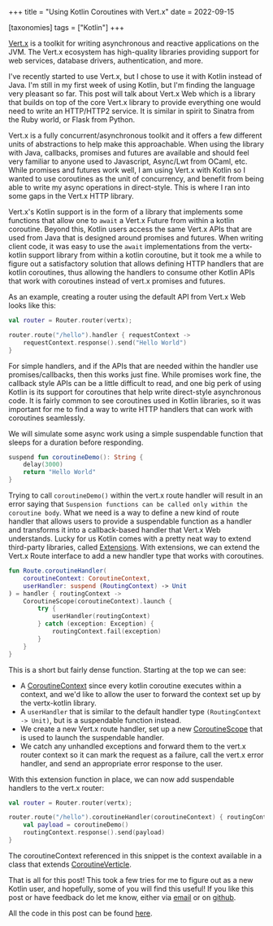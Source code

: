 +++
title = "Using Kotlin Coroutines with Vert.x"
date = 2022-09-15

[taxonomies]
tags = ["Kotlin"]
+++

[Vert.x](https://vertx.io) is a toolkit for writing asynchronous and reactive applications on the JVM. The Vert.x ecosystem has high-quality libraries providing support for web services, database drivers, authentication, and more.

I've recently started to use Vert.x, but I chose to use it with Kotlin instead of Java. I'm still in my first week of using Kotlin, but I'm finding the language very pleasant so far. This post will talk about Vert.x Web which is a library that builds on top of the core Vert.x library to provide everything one would need to write an HTTP/HTTP2 service. It is similar in spirit to Sinatra from the Ruby world, or Flask from Python.

Vert.x is a fully concurrent/asynchronous toolkit and it offers a few different units of abstractions to help make this approachable. When using the library with Java, callbacks, promises and futures are available and should feel very familiar to anyone used to Javascript, Async/Lwt from OCaml, etc. While promises and futures work well, I am using Vert.x with Kotlin so I wanted to use coroutines as the unit of concurrency, and benefit from being able to write my async operations in direct-style. This is where I ran into some gaps in the Vert.x HTTP library.

Vert.x's Kotlin support is in the form of a library that implements some functions that allow one to `await` a Vert.x Future from within a kotlin coroutine. Beyond this, Kotlin users access the same Vert.x APIs that are used from Java that is designed around promises and futures. When writing client code, it was easy to use the `await` implementations from the vertx-kotlin support library from within a kotlin coroutine, but it took me a while to figure out a satisfactory solution that allows defining HTTP handlers that are kotlin coroutines, thus allowing the handlers to consume other Kotlin APIs that work with coroutines instead of vert.x promises and futures.

As an example, creating a router using the default API from Vert.x Web looks like this:

```kotlin
val router = Router.router(vertx);

router.route("/hello").handler { requestContext ->
    requestContext.response().send("Hello World")
}
```

For simple handlers, and if the APIs that are needed within the handler use promises/callbacks, then this works just fine. While promises work fine, the callback style APIs can be a little difficult to read, and one big perk of using Kotlin is its support for coroutines that help write direct-style asynchronous code. It is fairly common to see coroutines used in Kotlin libraries, so it was important for me to find a way to write HTTP handlers that can work with coroutines seamlessly.

We will simulate some async work using a simple suspendable function that sleeps for a duration before responding.

```kotlin
suspend fun coroutineDemo(): String {
    delay(3000)
    return "Hello World"
}
```

Trying to call `coroutineDemo()` within the vert.x route handler will result in an error saying that `Suspension functions can be called only within the coroutine body`. What we need is a way to define a new kind of route handler that allows users to provide a suspendable function as a handler and transforms it into a callback-based handler that Vert.x Web understands. Lucky for us Kotlin comes with a pretty neat way to extend third-party libraries, called [Extensions](https://kotlinlang.org/docs/extensions.html). With extensions, we can extend the Vert.x Route interface to add a new handler type that works with coroutines.

```kotlin
fun Route.coroutineHandler(
    coroutineContext: CoroutineContext,
    userHandler: suspend (RoutingContext) -> Unit
) = handler { routingContext ->
    CoroutineScope(coroutineContext).launch {
        try {
            userHandler(routingContext)
        } catch (exception: Exception) {
            routingContext.fail(exception)
        }
    }
}
```

This is a short but fairly dense function. Starting at the top we can see:

- A [CoroutineContext](https://kotlinlang.org/api/latest/jvm/stdlib/kotlin.coroutines/-coroutine-context/) since every kotlin coroutine executes within a context, and we'd like to allow the user to forward the context set up by the vertx-kotlin library.
- A `userHandler` that is similar to the default handler type `(RoutingContext -> Unit)`, but is a suspendable function instead.
- We create a new Vert.x route handler, set up a new [CoroutineScope](https://kotlinlang.org/api/kotlinx.coroutines/kotlinx-coroutines-core/kotlinx.coroutines/-coroutine-scope/) that is used to launch the suspendable handler.
- We catch any unhandled exceptions and forward them to the vert.x router context so it can mark the request as a failure, call the vert.x error handler, and send an appropriate error response to the user.

With this extension function in place, we can now add suspendable handlers to the vert.x router:

```kotlin
val router = Router.router(vertx);

router.route("/hello").coroutineHandler(coroutineContext) { routingContext ->
    val payload = coroutineDemo()
    routingContext.response().send(payload)
}
```

The coroutineContext referenced in this snippet is the context available in a class that extends [CoroutineVerticle](https://vertx.io/docs/vertx-lang-kotlin-coroutines/kotlin/#_extending_coroutineverticle).

That is all for this post! This took a few tries for me to figure out as a new Kotlin user, and hopefully, some of you will find this useful! If you like this post or have feedback do let me know, either via [email](mailto:github@sonianurag.com) or on [github](https://github.com/anuragsoni/anuragsoni.github.io/discussions).

All the code in this post can be found [here](https://gist.github.com/anuragsoni/3680b9c30ba07ff16896490310c4fa7a).